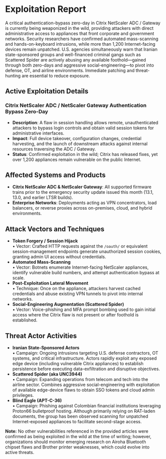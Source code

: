 # Exploitation Report

A critical authentication-bypass zero-day in Citrix NetScaler ADC / Gateway is currently being weaponized in the wild, providing attackers with direct administrative access to appliances that front corporate and government networks. Security researchers have confirmed automated mass-scanning and hands-on-keyboard intrusions, while more than 1,200 Internet-facing devices remain unpatched. U.S. agencies simultaneously warn that Iranian state-sponsored groups and well-financed criminal gangs such as Scattered Spider are actively abusing any available foothold—gained through both zero-days and aggressive social-engineering—to pivot into defense, OT, and airline environments. Immediate patching and threat-hunting are essential to reduce exposure.

## Active Exploitation Details

### Citrix NetScaler ADC / NetScaler Gateway Authentication Bypass Zero-Day
- **Description**: A flaw in session handling allows remote, unauthenticated attackers to bypass login controls and obtain valid session tokens for administrative interfaces.
- **Impact**: Full device takeover, configuration changes, credential harvesting, and the launch of downstream attacks against internal resources traversing the ADC / Gateway.
- **Status**: Confirmed exploitation in the wild; Citrix has released fixes, yet over 1,200 appliances remain vulnerable on the public Internet.

## Affected Systems and Products
- **Citrix NetScaler ADC & NetScaler Gateway**: All supported firmware trains prior to the emergency security update issued this month (13.1, 13.0, and earlier LTSR builds).
- **Enterprise Networks**: Deployments acting as VPN concentrators, load balancers, or reverse proxies across on-premises, cloud, and hybrid environments.

## Attack Vectors and Techniques
- **Token Forgery / Session Hijack**  
  • Vector: Crafted HTTP requests against the `/oauth/` or equivalent session-management endpoints generate unauthorized session cookies, granting admin UI access without credentials.  
- **Automated Mass-Scanning**  
  • Vector: Botnets enumerate Internet-facing NetScaler appliances, identify vulnerable build numbers, and attempt authentication bypass at scale.  
- **Post-Exploitation Lateral Movement**  
  • Technique: Once on the appliance, attackers harvest cached credentials and abuse existing VPN tunnels to pivot into internal networks.  
- **Social-Engineering Augmentation (Scattered Spider)**  
  • Vector: Voice-phishing and MFA prompt bombing used to gain initial access where the Citrix flaw is not present or after foothold is established.

## Threat Actor Activities
- **Iranian State-Sponsored Actors**  
  • Campaign: Ongoing intrusions targeting U.S. defense contractors, OT systems, and critical infrastructure. Actors rapidly exploit any exposed edge device (including vulnerable Citrix appliances) to establish persistence before executing data-exfiltration and disruptive objectives.  
- **Scattered Spider (aka UNC3944)**  
  • Campaign: Expanding operations from telecom and tech into the airline sector. Combines aggressive social-engineering with exploitation of available edge-device flaws to obtain SSO tokens and cloud admin privileges.  
- **Blind Eagle (APT-C-36)**  
  • Campaign: Phishing against Colombian financial institutions leveraging Proton66 bulletproof hosting. Although primarily relying on RAT-laden documents, the group has been observed scanning for unpatched Internet-exposed appliances to facilitate second-stage access.  

**Note:** No other vulnerabilities referenced in the provided articles were confirmed as being exploited in the wild at the time of writing; however, organizations should monitor emerging research on Airoha Bluetooth chipset flaws and Brother printer weaknesses, which could evolve into active threats.